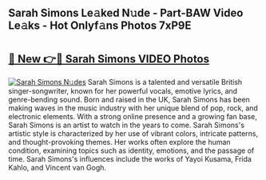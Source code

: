 ## Sarah Simons Le𝚊ked N𝚞de - Part-BAW Video Le𝚊ks - Hot Onlyf𝚊ns Photos 7xP9E

# <h2><a href="http://ab28228.deff.icu/?id=Sarah+Simons">🔗 New 👉🔴 Sarah Simons VIDEO Photos</a></h2>

[![Sarah Simons N𝚞des](https://i.imgur.com/rIISA9y.gif)](http://ab28228.deff.icu/?id=Sarah+Simons)
Sarah Simons is a talented and versatile British singer-songwriter, known for her powerful vocals, emotive lyrics, and genre-bending sound. Born and raised in the UK, Sarah Simons has been making waves in the music industry with her unique blend of pop, rock, and electronic elements. With a strong online presence and a growing fan base, Sarah Simons is an artist to watch in the years to come. Sarah Simons's artistic style is characterized by her use of vibrant colors, intricate patterns, and thought-provoking themes. Her works often explore the human condition, examining topics such as identity, emotions, and the passage of time. Sarah Simons's influences include the works of Yayoi Kusama, Frida Kahlo, and Vincent van Gogh.
